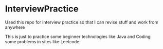 # InterviewPractice
Used this repo for interview practice so that I can revise stuff and work from anywhere

This is just to practice some beginner technologies like Java and Coding some problems in sites like Leetcode.
